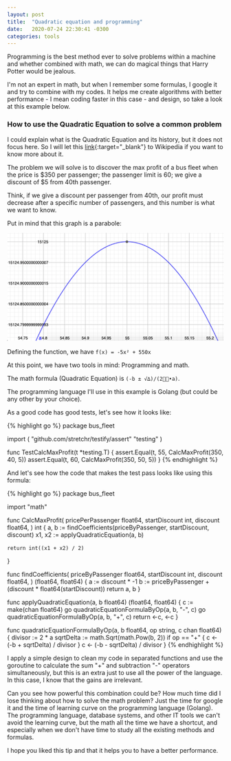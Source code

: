 ```yaml
---
layout: post
title:  "Quadratic equation and programming"
date:   2020-07-24 22:30:41 -0300
categories: tools
---
```

Programming is the best method ever to solve problems within a machine and whether combined with math, we can do magical things that Harry Potter would be jealous.

I'm not an expert in math, but when I remember some formulas, I google it and try to combine with my codes. It helps me create algorithms with better performance - I mean coding faster in this case - and design, so take a look at this example below.

### How to use the Quadratic Equation to solve a common problem

I could explain what is the Quadratic Equation and its history, but it does not focus here. So I will let this [link][link]{:target="_blank"} to Wikipedia if you want to know more about it.

The problem we will solve is to discover the max profit of a bus fleet when the price is $350 per passenger; the passenger limit is 60; we give a discount of $5 from 40th passenger.

Think, if we give a discount per passenger from 40th, our profit must decrease after a specific number of passengers, and this number is what we want to know.

Put in mind that this graph is a parabole:

![image](/assets/images/max-profit-bus-fleet-parabole.png)

Defining the function, we have `f(x) = -5x² + 550x`

At this point, we have two tools in mind: Programming and math.

The math formula (Quadratic Equation) is `(-b ± √∆)/(2•a)`.

The programming language I'll use in this example is Golang (but could be any other by your choice).

As a good code has good tests, let's see how it looks like:

{% highlight go %}
package bus_fleet

import (
	"github.com/stretchr/testify/assert"
	"testing"
)

func TestCalcMaxProfit(t *testing.T) {
	assert.Equal(t, 55, CalcMaxProfit(350, 40, 5))
	assert.Equal(t, 60, CalcMaxProfit(350, 50, 5))
}
{% endhighlight %}

And let's see how the code that makes the test pass looks like using this formula:

{% highlight go %}
package bus_fleet

import "math"

func CalcMaxProfit(
	pricePerPassenger float64,
	startDiscount int,
	discount float64,
) int {
	a, b := findCoefficients(priceByPassenger, startDiscount, discount)
	x1, x2 := applyQuadraticEquation(a, b)

	return int((x1 + x2) / 2)
}

func findCoefficients(
	priceByPassenger float64,
	startDiscount int,
	discount float64,
) (float64, float64) {
	a := discount * -1
	b := priceByPassenger + (discount * float64(startDiscount))
	return a, b
}

func applyQuadraticEquation(a, b float64) (float64, float64) {
	c := make(chan float64)
	go quadraticEquationFormulaByOp(a, b, "-", c)
	go quadraticEquationFormulaByOp(a, b, "+", c)
	return <-c, <-c
}

func quadraticEquationFormulaByOp(a, b float64, op string, c chan float64) {
	divisor := 2 * a
	sqrtDelta := math.Sqrt(math.Pow(b, 2))
	if op == "+" {
		c <- (-b + sqrtDelta) / divisor
	}
	c <- (-b - sqrtDelta) / divisor
}
{% endhighlight %}

I apply a simple design to clean my code in separated functions and use the goroutine to calculate the sum "+" and subtraction "-" operators simultaneously, but this is an extra just to use all the power of the language. In this case, I know that the gains are irrelevant.

Can you see how powerful this combination could be? How much time did I lose thinking about how to solve the math problem? Just the time for google it and the time of learning curve on the programming language (Golang). The programming language, database systems, and other IT tools we can't avoid the learning curve, but the math all the time we have a shortcut, and especially when we don't have time to study all the existing methods and formulas.

I hope you liked this tip and that it helps you to have a better performance.

[link]: https://en.wikipedia.org/wiki/Quadratic_equation
